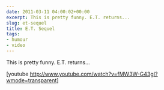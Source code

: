 ```yaml
---
date: 2011-03-11 04:00:02+00:00
excerpt: This is pretty funny. E.T. returns...
slug: et-sequel
title: E.T. Sequel
tags:
- humour
- video
---
```


This is pretty funny. E.T. returns... 

[youtube http://www.youtube.com/watch?v=fMW3W-G43gI?wmode=transparent]
